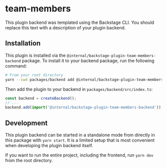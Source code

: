 # team-members

This plugin backend was templated using the Backstage CLI. You should replace this text with a description of your plugin backend.

## Installation

This plugin is installed via the `@internal/backstage-plugin-team-members-backend` package. To install it to your backend package, run the following command:

```bash
# From your root directory
yarn --cwd packages/backend add @internal/backstage-plugin-team-members-backend
```

Then add the plugin to your backend in `packages/backend/src/index.ts`:

```ts
const backend = createBackend();
// ...
backend.add(import('@internal/backstage-plugin-team-members-backend'));
```

## Development

This plugin backend can be started in a standalone mode from directly in this
package with `yarn start`. It is a limited setup that is most convenient when
developing the plugin backend itself.

If you want to run the entire project, including the frontend, run `yarn dev` from the root directory.
